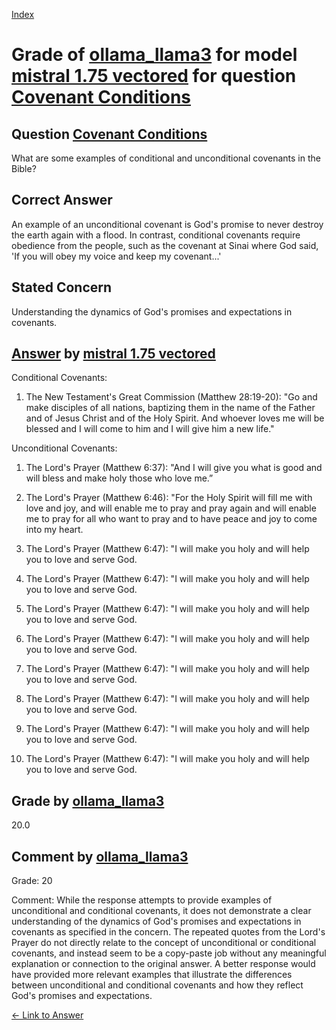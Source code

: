 
[Index](../../../../index.md)
# Grade of [ollama_llama3](../../../grading_models/ollama_llama3.md) for model [mistral 1.75 vectored](../../../answering_models/mistral_1.75_vectored.md) for question [Covenant Conditions](../../../questions/Covenant_Conditions.md)

## Question [Covenant Conditions](../../../questions/Covenant_Conditions.md)
What are some examples of conditional and unconditional covenants in the Bible?

## Correct Answer
An example of an unconditional covenant is God's promise to never destroy the earth again with a flood. In contrast, conditional covenants require obedience from the people, such as the covenant at Sinai where God said, 'If you will obey my voice and keep my covenant...'

## Stated Concern
Understanding the dynamics of God's promises and expectations in covenants.

## [Answer](../Covenant_Conditions.md) by [mistral 1.75 vectored](../../../answering_models/mistral_1.75_vectored.md)
Conditional Covenants:

1. The New Testament's Great Commission (Matthew 28:19-20): "Go and make disciples of all nations, baptizing them in the name of the Father and of Jesus Christ and of the Holy Spirit. And whoever loves me will be blessed and I will come to him and I will give him a new life."

Unconditional Covenants:

1. The Lord's Prayer (Matthew 6:37): "And I will give you what is good and will bless and make holy those who love me.”

2. The Lord's Prayer (Matthew 6:46): "For the Holy Spirit will fill me with love and joy, and will enable me to pray and pray again and will enable me to pray for all who want to pray and to have peace and joy to come into my heart.

3. The Lord's Prayer (Matthew 6:47): "I will make you holy and will help you to love and serve God.

4. The Lord's Prayer (Matthew 6:47): "I will make you holy and will help you to love and serve God.

5. The Lord's Prayer (Matthew 6:47): "I will make you holy and will help you to love and serve God.

6. The Lord's Prayer (Matthew 6:47): "I will make you holy and will help you to love and serve God.

7. The Lord's Prayer (Matthew 6:47): "I will make you holy and will help you to love and serve God.

8. The Lord's Prayer (Matthew 6:47): "I will make you holy and will help you to love and serve God.

9. The Lord's Prayer (Matthew 6:47): "I will make you holy and will help you to love and serve God.

10. The Lord's Prayer (Matthew 6:47): "I will make you holy and will help you to love and serve God.

## Grade by [ollama_llama3](../../../grading_models/ollama_llama3.md)
20.0

## Comment by [ollama_llama3](../../../grading_models/ollama_llama3.md)
Grade: 20

Comment: While the response attempts to provide examples of unconditional and conditional covenants, it does not demonstrate a clear understanding of the dynamics of God's promises and expectations in covenants as specified in the concern. The repeated quotes from the Lord's Prayer do not directly relate to the concept of unconditional or conditional covenants, and instead seem to be a copy-paste job without any meaningful explanation or connection to the original answer. A better response would have provided more relevant examples that illustrate the differences between unconditional and conditional covenants and how they reflect God's promises and expectations.

[&lt;- Link to Answer](../Covenant_Conditions.md)
